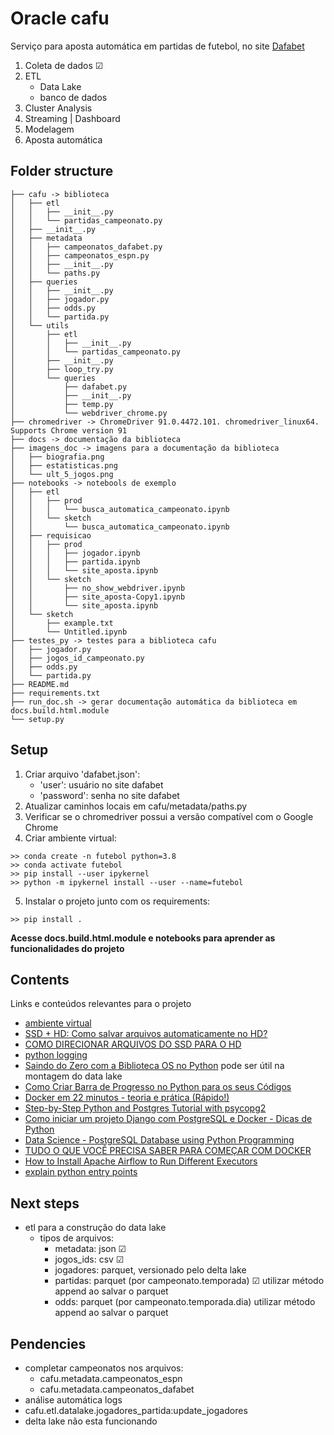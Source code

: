 # Oracle cafu
Serviço para aposta automática em partidas de futebol, no site [Dafabet](https://www.dafabet.com/pt/dfgoal/sports/240-football)

1. Coleta de dados &#9745;
2. ETL 
    - Data Lake
    - banco de dados
3. Cluster Analysis
4. Streaming | Dashboard
5. Modelagem
6. Aposta automática

## Folder structure
```
├── cafu -> biblioteca
│   ├── etl
│   │   ├── __init__.py
│   │   └── partidas_campeonato.py
│   ├── __init__.py
│   ├── metadata
│   │   ├── campeonatos_dafabet.py
│   │   ├── campeonatos_espn.py
│   │   ├── __init__.py
│   │   └── paths.py
│   ├── queries
│   │   ├── __init__.py
│   │   ├── jogador.py
│   │   ├── odds.py
│   │   └── partida.py
│   └── utils
│       ├── etl
│       │   ├── __init__.py
│       │   └── partidas_campeonato.py
│       ├── __init__.py
│       ├── loop_try.py
│       └── queries
│           ├── dafabet.py
│           ├── __init__.py
│           ├── temp.py
│           └── webdriver_chrome.py
├── chromedriver -> ChromeDriver 91.0.4472.101. chromedriver_linux64. Supports Chrome version 91 
├── docs -> documentação da biblioteca
├── imagens_doc -> imagens para a documentação da biblioteca
│   ├── biografia.png
│   ├── estatisticas.png
│   └── ult_5_jogos.png
├── notebooks -> notebools de exemplo
│   ├── etl
│   │   ├── prod
│   │   │   └── busca_automatica_campeonato.ipynb
│   │   └── sketch
│   │       └── busca_automatica_campeonato.ipynb
│   ├── requisicao
│   │   ├── prod
│   │   │   ├── jogador.ipynb
│   │   │   ├── partida.ipynb
│   │   │   └── site_aposta.ipynb
│   │   └── sketch
│   │       ├── no_show_webdriver.ipynb
│   │       ├── site_aposta-Copy1.ipynb
│   │       └── site_aposta.ipynb
│   └── sketch
│       ├── example.txt
│       └── Untitled.ipynb
├── testes_py -> testes para a biblioteca cafu
│   ├── jogador.py
│   ├── jogos_id_campeonato.py
│   ├── odds.py
│   └── partida.py
├── README.md
├── requirements.txt 
├── run_doc.sh -> gerar documentação automática da biblioteca em docs.build.html.module
└── setup.py
```

## Setup
1. Criar arquivo 'dafabet.json':
    - 'user': usuário no site dafabet
    - 'password': senha no site dafabet
2. Atualizar caminhos locais em cafu/metadata/paths.py
3. Verificar se o chromedriver possui a versão compatível com o Google Chrome
4. Criar ambiente virtual:
```
>> conda create -n futebol python=3.8 
>> conda activate futebol 
>> pip install --user ipykernel 
>> python -m ipykernel install --user --name=futebol 
```
5. Instalar o projeto junto com os requirements:
```
>> pip install .
```
**Acesse docs.build.html.module e notebooks para aprender as funcionalidades do projeto**

## Contents
Links e conteúdos relevantes para o projeto
- [ambiente virtual](https://ichi.pro/pt/criando-um-ambiente-virtual-para-jupyter-notebook-com-pip-e-conda-guia-muito-simples-103212890404103)
- [SSD + HD: Como salvar arquivos automaticamente no HD?](https://www.youtube.com/watch?v=BKxCnUlK6c0)
- [COMO DIRECIONAR ARQUIVOS DO SSD PARA O HD](https://www.youtube.com/watch?v=5IanANDJxE8)
- [python logging](https://docs.python.org/3/howto/logging.html)
- [Saindo do Zero com a Biblioteca OS no Python](https://www.youtube.com/watch?v=ROCyIPA1wWA) pode ser útil na montagem do data lake
- [Como Criar Barra de Progresso no Python para os seus Códigos](https://www.youtube.com/watch?v=qRFPGuBc-KE)
- [Docker em 22 minutos - teoria e prática (Rápido!)](https://www.youtube.com/watch?v=Kzcz-EVKBEQ)
- [Step-by-Step Python and Postgres Tutorial with psycopg2](https://www.youtube.com/watch?v=2PDkXviEMD0)
- [Como iniciar um projeto Django com PostgreSQL e Docker - Dicas de Python](https://www.youtube.com/watch?v=xxjzwdtWozI)
- [Data Science - PostgreSQL Database using Python Programming](https://www.youtube.com/watch?v=d1atQKLFHgY)
- [TUDO O QUE VOCÊ PRECISA SABER PARA COMEÇAR COM DOCKER](https://www.youtube.com/watch?v=RE31GWJGkwA)
- [How to Install Apache Airflow to Run Different Executors](https://www.qubole.com/tech-blog/how-to-install-apache-airflow-to-run-different-executors/)
- [explain python entry points](https://stackoverflow.com/questions/774824/explain-python-entry-points)

## Next steps
- etl para a construção do data lake
    - tipos de arquivos:
        - metadata: json &#9745;
        - jogos_ids: csv &#9745;
        - jogadores: parquet, versionado pelo delta lake
        - partidas: parquet (por campeonato.temporada) &#9745;
        utilizar método append ao salvar o parquet
        - odds: parquet (por campeonato.temporada.dia)
        utilizar método append ao salvar o parquet

## Pendencies
- completar campeonatos nos arquivos:
    - cafu.metadata.campeonatos_espn
    - cafu.metadata.campeonatos_dafabet
- análise automática logs
- cafu.etl.datalake.jogadores_partida:update_jogadores
- delta lake não esta funcionando
